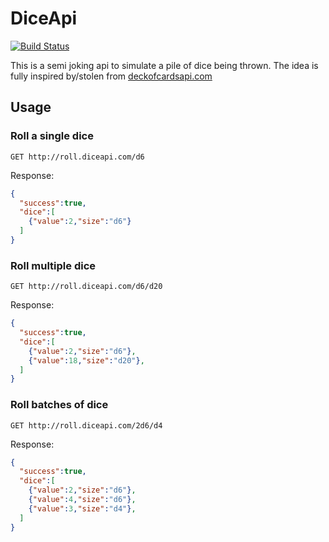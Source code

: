 # DiceApi
[![Build Status](https://travis-ci.org/meadsteve/DiceApi.svg?branch=master)](https://travis-ci.org/meadsteve/DiceApi)

This is a semi joking api to simulate a pile of dice being thrown. The idea is fully inspired by/stolen from [deckofcardsapi.com](http://deckofcardsapi.com/)

## Usage 
### Roll a single dice
```GET http://roll.diceapi.com/d6```

Response:
```json
{
  "success":true,
  "dice":[
    {"value":2,"size":"d6"}
  ]
}
```


### Roll multiple dice
```GET http://roll.diceapi.com/d6/d20```

Response:
```json
{
  "success":true,
  "dice":[
    {"value":2,"size":"d6"},
    {"value":18,"size":"d20"},
  ]
}
```

### Roll batches of dice
```GET http://roll.diceapi.com/2d6/d4```

Response:
```json
{
  "success":true,
  "dice":[
    {"value":2,"size":"d6"},
    {"value":4,"size":"d6"},
    {"value":3,"size":"d4"},
  ]
}
```
